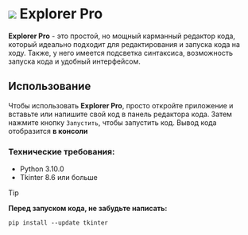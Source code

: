 # ![ ](/../main/Explorer-Pro.png) Explorer Pro
**Explorer Pro** - это простой, но мощный карманный редактор кода, который идеально подходит для редактирования и запуска кода на ходу. Также, у него имеется подсветка синтаксиса, возможность запуска кода и удобный интерфейсом.
## Использование
Чтобы использовать **Explorer Pro**, просто откройте приложение и вставьте или напишите свой код в панель редактора кода. Затем нажмите кнопку `Запустить`, чтобы запустить код. Вывод кода отобразится **в консоли**
### Технические требования:
- Python 3.10.0
- Tkinter 8.6 или больше
> [!TIP]
> **Перед запуском кода, не забудьте написать:**
> ```
> pip install --update tkinter
> ```
